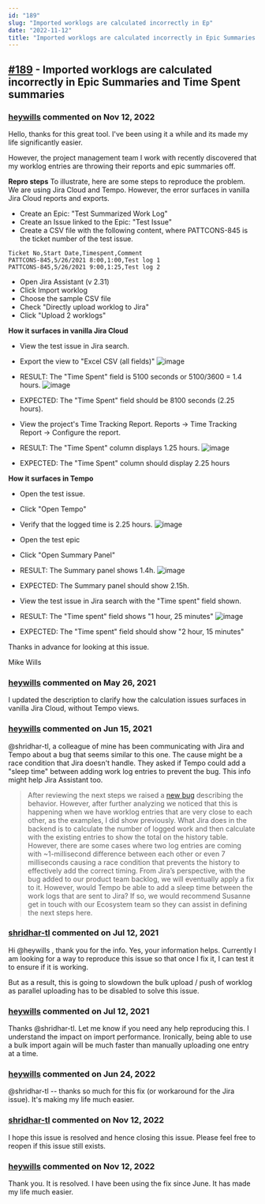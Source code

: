 ```yaml
---
id: "189"
slug: "Imported worklogs are calculated incorrectly in Ep"
date: "2022-11-12"
title: "Imported worklogs are calculated incorrectly in Epic Summaries and Time Spent summaries"
---
```



## [#189](https://github.com/shridhar-tl/jira-assistant/issues/189) - Imported worklogs are calculated incorrectly in Epic Summaries and Time Spent summaries

### [heywills](https://github.com/heywills) commented on Nov 12, 2022

Hello, thanks for this great tool. I've been using it a while and its made my life significantly easier. 

However, the project management team I work with recently discovered that my worklog entries are throwing their reports and epic summaries off. 

**Repro steps**
To illustrate, here are some steps to reproduce the problem.
We are using Jira Cloud and Tempo. However, the error surfaces in vanilla Jira Cloud reports and exports.

- Create an Epic: "Test Summarized Work Log"
- Create an Issue linked to the Epic: "Test Issue"
- Create a CSV file with the following content, where PATTCONS-845 is the ticket number of the test issue.

```
Ticket No,Start Date,Timespent,Comment
PATTCONS-845,5/26/2021 8:00,1:00,Test log 1
PATTCONS-845,5/26/2021 9:00,1:25,Test log 2
```

- Open Jira Assistant (v 2.31)
- Click Import worklog
- Choose the sample CSV file
- Check "Directly upload worklog to Jira"
- Click "Upload 2 worklogs"

**How it surfaces in vanilla Jira Cloud**
- View the test issue in Jira search.
- Export the view to "Excel CSV (all fields)"
![image](https://user-images.githubusercontent.com/31112343/119692560-5af1b700-be00-11eb-8ccf-11c3bba218d4.png)
- RESULT: The "Time Spent" field is 5100 seconds or 5100/3600 = 1.4 hours.
![image](https://user-images.githubusercontent.com/31112343/119692919-adcb6e80-be00-11eb-9170-10320865d260.png)
- EXPECTED: The "Time Spent" field should be 8100 seconds (2.25 hours).

- View the project's Time Tracking Report. Reports -> Time Tracking Report -> Configure the report.
- RESULT: The "Time Spent" column displays 1.25 hours.
![image](https://user-images.githubusercontent.com/31112343/119700805-87113600-be08-11eb-893b-865f24dc717e.png)

- EXPECTED: The "Time Spent" column should display 2.25 hours

**How it surfaces in Tempo**
- Open the test issue.
- Click "Open Tempo"
- Verify that the logged time is 2.25 hours.
![image](https://user-images.githubusercontent.com/31112343/119584980-9cda1900-bd7e-11eb-891b-6c439fc35c9f.png)



- Open the test epic
- Click "Open Summary Panel"
- RESULT: The Summary panel shows 1.4h.
![image](https://user-images.githubusercontent.com/31112343/119585077-d14dd500-bd7e-11eb-93cf-2e2d01c07a2d.png)

- EXPECTED: The Summary panel should show 2.15h.
- View the test issue in Jira search with the "Time spent" field shown.
- RESULT: The "Time spent" field shows "1 hour, 25 minutes"
![image](https://user-images.githubusercontent.com/31112343/119585147-f3475780-bd7e-11eb-8495-9ead3b2d9288.png)

- EXPECTED: The "Time spent" field should show "2 hour, 15 minutes"

Thanks in advance for looking at this issue.

Mike Wills




### [heywills](https://github.com/heywills) commented on May 26, 2021

I updated the description to clarify how the calculation issues surfaces in vanilla Jira Cloud, without Tempo views.

### [heywills](https://github.com/heywills) commented on Jun 15, 2021

@shridhar-tl, a colleague of mine has been communicating with Jira and Tempo about a bug that seems similar to this one. The cause might be a race condition that Jira doesn't handle. They asked if Tempo could add a "sleep time" between adding work log entries to prevent the bug.  This info might help Jira Assistant too.

> After reviewing the next steps we raised a [new bug](https://jira.atlassian.com/browse/JRACLOUD-76839) describing the behavior. However, after further analyzing we noticed that this is happening when we have worklog entries that are very close to each other, as the examples, I did show previously.
What Jira does in the backend is to calculate the number of logged work and then calculate with the existing entries to show the total on the history table. However, there are some cases where two log entries are coming with ~1-millisecond difference between each other or even 7 milliseconds causing a race condition that prevents the history to effectively add the correct timing.
From Jira’s perspective, with the bug added to our product team backlog, we will eventually apply a fix to it. However, would Tempo be able to add a sleep time between the work logs that are sent to Jira? If so, we would recommend Susanne get in touch with our Ecosystem team so they can assist in defining the next steps here.

### [shridhar-tl](https://github.com/shridhar-tl) commented on Jul 12, 2021

Hi @heywills , thank you for the info. Yes, your information helps. Currently I am looking for a way to reproduce this issue so that once I fix it, I can test it to ensure if it is working.

But as a result, this is going to slowdown the bulk upload / push of worklog as parallel uploading has to be disabled to solve this issue.

### [heywills](https://github.com/heywills) commented on Jul 12, 2021

Thanks @shridhar-tl. Let me know if you need any help reproducing this. I understand the impact on import performance. Ironically, being able to use a bulk import again will be much faster than manually uploading one entry at a time.

### [heywills](https://github.com/heywills) commented on Jun 24, 2022

@shridhar-tl -- thanks so much for this fix (or workaround for the Jira issue). It's making my life much easier.

### [shridhar-tl](https://github.com/shridhar-tl) commented on Nov 12, 2022

I hope this issue is resolved and hence closing this issue. Please feel free to reopen if this issue still exists.

### [heywills](https://github.com/heywills) commented on Nov 12, 2022

Thank you. It is resolved. I have been using the fix since June. It has made my life much easier.
